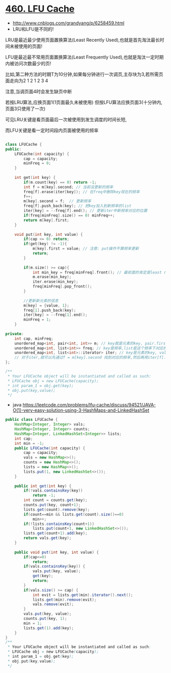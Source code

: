 # [460. LFU Cache](https://leetcode.com/problems/lfu-cache/description/)
* http://www.cnblogs.com/grandyang/p/6258459.html
* LRU和LFU是不同的!

LRU是最近最少使用页面置换算法(Least Recently Used),也就是首先淘汰最长时间未被使用的页面!

LFU是最近最不常用页面置换算法(Least Frequently Used),也就是淘汰一定时期内被访问次数最少的页!

比如,第二种方法的时期T为10分钟,如果每分钟进行一次调页,主存块为3,若所需页面走向为2 1 2 1 2 3 4

注意,当调页面4时会发生缺页中断

若按LRU算法,应换页面1(1页面最久未被使用) 但按LFU算法应换页面3(十分钟内,页面3只使用了一次)

可见LRU关键是看页面最后一次被使用到发生调度的时间长短,

而LFU关键是看一定时间段内页面被使用的频率

```c++

class LFUCache {
public:
    LFUCache(int capacity) {
        cap = capacity;
        minFreq = 0;
    }
    
    int get(int key) {
        if(m.count(key) == 0) return -1;
        int f = m[key].second; // 当前没更新的频率
        freq[f].erase(iter[key]); // 在freq中删除key现在的频率
        f++;
        m[key].second = f;  // 更新频率
        freq[f].push_back(key); // 把key加入到新频率的list
        iter[key] = --freq[f].end(); // 更新iter中新频率对应的位置
        if(freq[minFreq].size() == 0) minFreq++;
        return m[key].first;   
    }
    
    void put(int key, int value) {
        if(cap <= 0) return;
        if(get(key) != -1){
            m[key].first = value; // 注意: put操作不算频率更新
            return;
        }
        
        if(m.size() >= cap){
            int min_key = freq[minFreq].front(); // 最前面的肯定是least recently的
            m.erase(min_key);
            iter.erase(min_key);
            freq[minFreq].pop_front();
        }
        
        //更新新元素的信息
        m[key] = {value, 1};
        freq[1].push_back(key);
        iter[key] = --freq[1].end();
        minFreq = 1;
    }
    
private:
    int cap, minFreq;
    unordered_map<int, pair<int, int>> m; // key就是元素的key, pair.first是元素的value, second是元素的频率
    unordered_map<int, list<int>> freq; // key是频率,list是这个频率下对应的元素的key的list,最前面的是least recently的
    unordered_map<int, list<int>::iterator> iter; // key是元素的key, value是这个key在freq中的对应频率的list中的位置;
    // 对于iter,就可以先通过f = m[key].second 找到对应的频率,然后再用iter[f].second 就能定位到freq[f] 这个list中的位置
};

/**
 * Your LFUCache object will be instantiated and called as such:
 * LFUCache obj = new LFUCache(capacity);
 * int param_1 = obj.get(key);
 * obj.put(key,value);
 */
```

* java https://leetcode.com/problems/lfu-cache/discuss/94521/JAVA-O(1)-very-easy-solution-using-3-HashMaps-and-LinkedHashSet

```java
public class LFUCache {
    HashMap<Integer, Integer> vals;
    HashMap<Integer, Integer> counts;
    HashMap<Integer, LinkedHashSet<Integer>> lists;
    int cap;
    int min = -1;
    public LFUCache(int capacity) {
        cap = capacity;
        vals = new HashMap<>();
        counts = new HashMap<>();
        lists = new HashMap<>();
        lists.put(1, new LinkedHashSet<>());
    }
    
    public int get(int key) {
        if(!vals.containsKey(key))
            return -1;
        int count = counts.get(key);
        counts.put(key, count+1);
        lists.get(count).remove(key);
        if(count==min && lists.get(count).size()==0)
            min++;
        if(!lists.containsKey(count+1))
            lists.put(count+1, new LinkedHashSet<>());
        lists.get(count+1).add(key);
        return vals.get(key);
    }
    
    public void put(int key, int value) {
        if(cap<=0)
            return;
        if(vals.containsKey(key)) {
            vals.put(key, value);
            get(key);
            return;
        } 
        if(vals.size() >= cap) {
            int evit = lists.get(min).iterator().next();
            lists.get(min).remove(evit);
            vals.remove(evit);
        }
        vals.put(key, value);
        counts.put(key, 1);
        min = 1;
        lists.get(1).add(key);
    }
}
/**
 * Your LFUCache object will be instantiated and called as such:
 * LFUCache obj = new LFUCache(capacity);
 * int param_1 = obj.get(key);
 * obj.put(key,value);
 */

```
